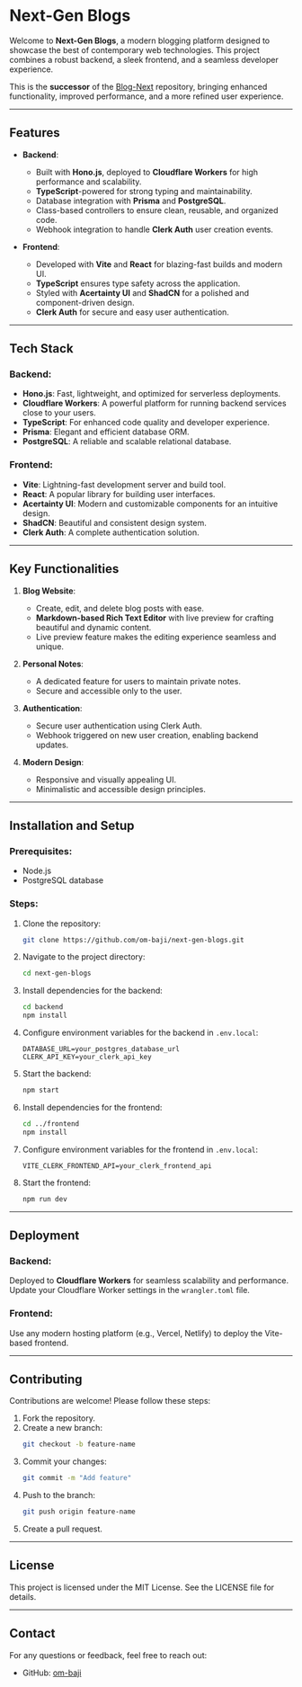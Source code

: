 # Next-Gen Blogs

Welcome to **Next-Gen Blogs**, a modern blogging platform designed to showcase the best of contemporary web technologies. This project combines a robust backend, a sleek frontend, and a seamless developer experience.

This is the **successor** of the [Blog-Next](https://github.com/om-baji/blog-next) repository, bringing enhanced functionality, improved performance, and a more refined user experience.

---

## Features

- **Backend**:
  - Built with **Hono.js**, deployed to **Cloudflare Workers** for high performance and scalability.
  - **TypeScript**-powered for strong typing and maintainability.
  - Database integration with **Prisma** and **PostgreSQL**.
  - Class-based controllers to ensure clean, reusable, and organized code.
  - Webhook integration to handle **Clerk Auth** user creation events.

- **Frontend**:
  - Developed with **Vite** and **React** for blazing-fast builds and modern UI.
  - **TypeScript** ensures type safety across the application.
  - Styled with **Acertainty UI** and **ShadCN** for a polished and component-driven design.
  - **Clerk Auth** for secure and easy user authentication.

---

## Tech Stack

### Backend:
- **Hono.js**: Fast, lightweight, and optimized for serverless deployments.
- **Cloudflare Workers**: A powerful platform for running backend services close to your users.
- **TypeScript**: For enhanced code quality and developer experience.
- **Prisma**: Elegant and efficient database ORM.
- **PostgreSQL**: A reliable and scalable relational database.

### Frontend:
- **Vite**: Lightning-fast development server and build tool.
- **React**: A popular library for building user interfaces.
- **Acertainty UI**: Modern and customizable components for an intuitive design.
- **ShadCN**: Beautiful and consistent design system.
- **Clerk Auth**: A complete authentication solution.

---

## Key Functionalities

1. **Blog Website**:
   - Create, edit, and delete blog posts with ease.
   - **Markdown-based Rich Text Editor** with live preview for crafting beautiful and dynamic content.
   - Live preview feature makes the editing experience seamless and unique.

2. **Personal Notes**:
   - A dedicated feature for users to maintain private notes.
   - Secure and accessible only to the user.

3. **Authentication**:
   - Secure user authentication using Clerk Auth.
   - Webhook triggered on new user creation, enabling backend updates.

4. **Modern Design**:
   - Responsive and visually appealing UI.
   - Minimalistic and accessible design principles.

---

## Installation and Setup

### Prerequisites:
- Node.js
- PostgreSQL database

### Steps:
1. Clone the repository:
   ```bash
   git clone https://github.com/om-baji/next-gen-blogs.git
   ```
2. Navigate to the project directory:
   ```bash
   cd next-gen-blogs
   ```
3. Install dependencies for the backend:
   ```bash
   cd backend
   npm install
   ```
4. Configure environment variables for the backend in `.env.local`:
   ```env
   DATABASE_URL=your_postgres_database_url
   CLERK_API_KEY=your_clerk_api_key
   ```
5. Start the backend:
   ```bash
   npm start
   ```
6. Install dependencies for the frontend:
   ```bash
   cd ../frontend
   npm install
   ```
7. Configure environment variables for the frontend in `.env.local`:
   ```env
   VITE_CLERK_FRONTEND_API=your_clerk_frontend_api
   ```
8. Start the frontend:
   ```bash
   npm run dev
   ```

---

## Deployment

### Backend:
Deployed to **Cloudflare Workers** for seamless scalability and performance. Update your Cloudflare Worker settings in the `wrangler.toml` file.

### Frontend:
Use any modern hosting platform (e.g., Vercel, Netlify) to deploy the Vite-based frontend.

---

## Contributing

Contributions are welcome! Please follow these steps:
1. Fork the repository.
2. Create a new branch:
   ```bash
   git checkout -b feature-name
   ```
3. Commit your changes:
   ```bash
   git commit -m "Add feature"
   ```
4. Push to the branch:
   ```bash
   git push origin feature-name
   ```
5. Create a pull request.

---

## License

This project is licensed under the MIT License. See the LICENSE file for details.

---

## Contact

For any questions or feedback, feel free to reach out:
- GitHub: [om-baji](https://github.com/om-baji)

